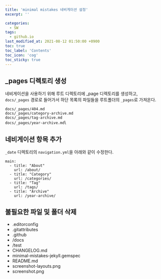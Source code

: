 ```yaml
---
title: 'minimal mistakes 네비게이션 설정'
excerpt: ''

categories:
  - SW
tags:
  - github.io
last_modified_at: 2021-08-12 01:50:00 +0900
toc: true
toc_label: 'Contents'
toc_icon: 'cog'
toc_sticky: true
---
```


## \_pages 디렉토리 생성

네비게이션을 사용하기 위해 루트 디렉토리에 \_page 디렉토리를 생성하고, `docs/_pages` 경로로 들어가서 하단 목록의 파일들을 루트폴더의 `_pages`로 가져온다.

`docs/_pages/404.md`\
`docs/_pages/category-archive.md`\
`docs/_pages/tag-archive.md`\
`docs/_pages/year-archive.md`\

## 네비게이션 항목 추가

`_date` 디렉토리의 `navigation.yml`을 아래와 같이 수정한다.

```
main:
  - title: "About"
    url: /about/
  - title: "Category"
    url: /categories/
  - title: "Tag"
    url: /tags/
  - title: "Archive"
    url: /year-archive/
```

## 불필요한 파일 및 폴더 삭제

- .editorconfig
- .gitattributes
- .github
- /docs
- /test
- CHANGELOG.md
- minimal-mistakes-jekyll.gemspec
- README.md
- screenshot-layouts.png
- screenshot.png
